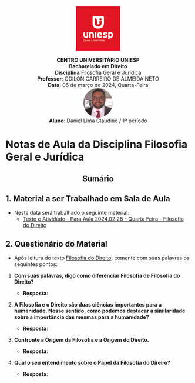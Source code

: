 <div align="center">

<p align="center"><img height="120" src="../../../figuras/LOGO_UNIESP.png"> </p>

<p align="center"><b>CENTRO UNIVERSITÁRIO UNIESP</b><br>
<b>Bacharelado em Direito</b><br>
<b>Disciplina</b>:Filosofia Geral e Jurídica<br>
<b>Professor</b>: ODILON CARREIRO DE ALMEIDA NETO<br>
<b>Data</b>: 06 de março de 2024, Quarta-Feira<br>
<img align="center" src="../../../figuras/FOTO_PERFIL_DANIEL_CLAUDINO_2023.png" width="80"><br>
<b>Aluno</b>: Daniel Lima Claudino / 1º período<br>
 </p>
</div>

# Notas de Aula da Disciplina Filosofia Geral e Jurídica

<h2 style="text-align:center">Sumário</h2>

## 1. Material a ser Trabalhado em Sala de Aula

- Nesta data será trabalhado o seguinte material:
  - [Texto e Atividade - Para Aula 2024.02.28 - Quarta Feira - Filosofia do Direito](https://1drv.ms/w/s!Au-CrfNP6c0bhsU6JBIZn1-L7LQwvQ?e=aS8yey)

## 2. Questionário do Material

- Após leitura do texto [Filosofia do Direito](https://1drv.ms/w/s!Au-CrfNP6c0bhsU6JBIZn1-L7LQwvQ?e=aS8yey), comente com suas palavras os seguintes pontos:

1. **Com suas palavras, digo como diferenciar Filosofia de Filosofia do Direito?**
    - **Resposta**:

2. **A Filosofia e o Direito são duas ciências importantes para a humanidade. Nesse sentido, como podemos destacar a similaridade sobre a importância das mesmas para a humanidade?**
    - **Resposta**:
  
3. **Confronte a Origem da Filosofia e a Origem do Direito.**
    - **Resposta**:

4. **Qual o seu entendimento sobre o Papel da Filosofia do Direiro?**
    - **Resposta**:
